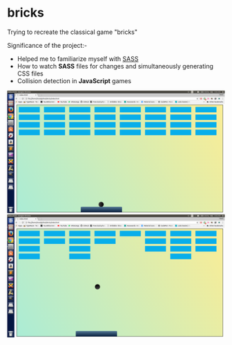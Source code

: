 # bricks

Trying to recreate the classical game "bricks"

Significance of the project:- 
- Helped me to familiarize myself with [SASS](http://sass-lang.com/)
- How to watch **SASS** files for changes and simultaneously generating CSS files
- Collision detection in **JavaScript** games

![ss1](https://raw.githubusercontent.com/kunal-mohta/bricks/master/screenshots/ss1.png)
![ss2](https://raw.githubusercontent.com/kunal-mohta/bricks/master/screenshots/ss2.png)
